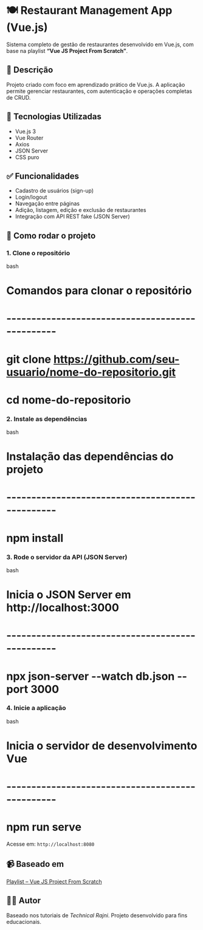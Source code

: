 # 🍽️ Restaurant Management App (Vue.js)

Sistema completo de gestão de restaurantes desenvolvido em Vue.js, com base na playlist **“Vue JS Project From Scratch”**.

## 📌 Descrição

Projeto criado com foco em aprendizado prático de Vue.js. A aplicação permite gerenciar restaurantes, com autenticação e operações completas de CRUD.

## 🔧 Tecnologias Utilizadas

- Vue.js 3
- Vue Router
- Axios
- JSON Server
- CSS puro

## ✅ Funcionalidades

- Cadastro de usuários (sign-up)
- Login/logout
- Navegação entre páginas
- Adição, listagem, edição e exclusão de restaurantes
- Integração com API REST fake (JSON Server)

## 🚀 Como rodar o projeto

### 1. Clone o repositório

bash
# Comandos para clonar o repositório
# ------------------------------------------------
# git clone https://github.com/seu-usuario/nome-do-repositorio.git
# cd nome-do-repositorio


### 2. Instale as dependências

bash
# Instalação das dependências do projeto
# ------------------------------------------------
# npm install


### 3. Rode o servidor da API (JSON Server)

bash
# Inicia o JSON Server em http://localhost:3000
# ------------------------------------------------
# npx json-server --watch db.json --port 3000


### 4. Inicie a aplicação

bash
# Inicia o servidor de desenvolvimento Vue
# ------------------------------------------------
# npm run serve


Acesse em: `http://localhost:8080`

## 📹 Baseado em

[Playlist – Vue JS Project From Scratch](https://www.youtube.com/playlist?list=PL8p2I9GklV44m5tFH-zjCmTiHeq9GZrby)

## 🧑‍💻 Autor

Baseado nos tutoriais de *Technical Rajni*. Projeto desenvolvido para fins educacionais.
